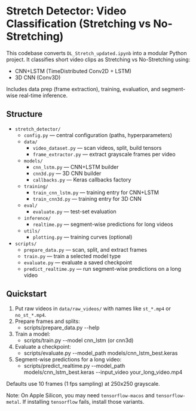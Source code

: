 # Stretch Detector: Video Classification (Stretching vs No-Stretching)

This codebase converts `DL_Stretch_updated.ipynb` into a modular Python project. It classifies short video clips as Stretching vs No-Stretching using:

- CNN+LSTM (TimeDistributed Conv2D + LSTM)
- 3D CNN (Conv3D)

Includes data prep (frame extraction), training, evaluation, and segment-wise real-time inference.

## Structure

- `stretch_detector/`
  - `config.py` — central configuration (paths, hyperparameters)
  - `data/`
    - `video_dataset.py` — scan videos, split, build tensors
    - `frame_extractor.py` — extract grayscale frames per video
  - `models/`
    - `cnn_lstm.py` — CNN+LSTM builder
    - `cnn3d.py` — 3D CNN builder
    - `callbacks.py` — Keras callbacks factory
  - `training/`
    - `train_cnn_lstm.py` — training entry for CNN+LSTM
    - `train_cnn3d.py` — training entry for 3D CNN
  - `eval/`
    - `evaluate.py` — test-set evaluation
  - `inference/`
    - `realtime.py` — segment-wise predictions for long videos
  - `utils/`
    - `plotting.py` — training curves (optional)
- `scripts/`
  - `prepare_data.py` — scan, split, and extract frames
  - `train.py` — train a selected model type
  - `evaluate.py` — evaluate a saved checkpoint
  - `predict_realtime.py` — run segment-wise predictions on a long video

## Quickstart

1) Put raw videos in `data/raw_videos/` with names like `st_*.mp4` or `no_st_*.mp4`.
2) Prepare frames and splits:
   - scripts/prepare_data.py --help
3) Train a model:
   - scripts/train.py --model cnn_lstm  (or cnn3d)
4) Evaluate a checkpoint:
   - scripts/evaluate.py --model_path models/cnn_lstm_best.keras
5) Segment-wise predictions for a long video:
   - scripts/predict_realtime.py --model_path models/cnn_lstm_best.keras --input_video your_long_video.mp4

Defaults use 10 frames (1 fps sampling) at 250x250 grayscale.

Note: On Apple Silicon, you may need `tensorflow-macos` and `tensorflow-metal`. If installing `tensorflow` fails, install those variants.
